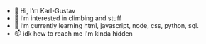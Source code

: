 - 👋 Hi, I’m Karl-Gustav
- 👀 I’m interested in climbing and stuff
- 🌱 I’m currently learning html, javascript, node, css, python, sql.
- 📫 idk how to reach me I'm kinda hidden

<!---
Gizyx/Gizyx is a ✨ special ✨ repository because its `README.md` (this file) appears on your GitHub profile.
You can click the Preview link to take a look at your changes.
--->
